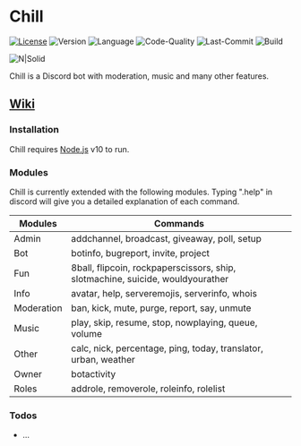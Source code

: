 # Chill

[![License](https://img.shields.io/github/license/mirko93s/Chill)](https://opensource.org/licenses/Apache-2.0)
![Version](https://img.shields.io/github/package-json/v/mirko93s/Chill)
![Language](https://img.shields.io/github/languages/top/mirko93s/Chill)
![Code-Quality](https://img.shields.io/codefactor/grade/github/mirko93s/Chill)
![Last-Commit](https://img.shields.io/github/last-commit/mirko93s/Chill)
![Build](https://img.shields.io/appveyor/ci/mirko93s/chill)

![N|Solid](https://cdn.discordapp.com/avatars/605894942275141672/444631c52d3b76e6c3ed70be25cf0222.png?size=128)

Chill is a Discord bot with moderation, music and many other features.

## [Wiki](https://github.com/mirko93s/Chill/wiki)

### Installation

Chill requires [Node.js](https://nodejs.org/) v10 to run.

### Modules

Chill is currently extended with the following modules.
Typing ".help" in discord will give you a detailed explanation of each command.

| Modules | Commands |
| ------ | ------ |
| Admin | addchannel, broadcast, giveaway, poll, setup |
| Bot | botinfo, bugreport, invite, project |
| Fun | 8ball, flipcoin, rockpaperscissors, ship, slotmachine, suicide, wouldyourather |
| Info | avatar, help, serveremojis, serverinfo, whois |
| Moderation | ban, kick, mute, purge, report, say, unmute |
| Music | play, skip, resume, stop, nowplaying, queue, volume |
| Other | calc, nick, percentage, ping, today, translator, urban, weather |
| Owner | botactivity |
| Roles | addrole, removerole, roleinfo, rolelist |

### Todos

 - ...

[//]: # (Hidden stuff)

   [node.js]: <http://nodejs.org>
